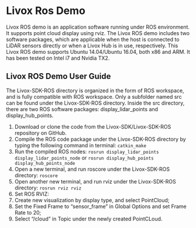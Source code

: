 # Livox Ros Demo

Livox ROS demo is an application software running under ROS environment. It supports point cloud display using rviz. The Livox ROS demo includes two software packages, which are applicable when the host is connected to LiDAR sensors directly or when a Livox Hub is in use, respectively. This Livox ROS demo supports Ubuntu 14.04/Ubuntu 16.04, both x86 and ARM. It has been tested on Intel i7 and Nvidia TX2. 

## Livox ROS Demo User Guide

The Livox-SDK-ROS directory is organized in the form of ROS workspace, and is fully compatible with ROS workspace. Only a subfolder named src can be found under the Livox-SDK-ROS directory. Inside the src directory, there are two ROS software packages: display_lidar_points and display_hub_points.

1.	Download or clone the code from the Livox-SDK/Livox-SDK-ROS repository on GitHub. 
2.	Compile the ROS code package under the Livox-SDK-ROS directory by typing the following command in terminal:
  `catkin_make`
3.	Run the compiled ROS nodes:
  `rosrun display_lidar_points display_lidar_points_node`
  or
  `rosrun display_hub_points display_hub_points_node`
4.	Open a new terminal, and run roscore under the Livox-SDK-ROS directory:
  `roscore`
5.	Open another new terminal, and run rviz under the Livox-SDK-ROS directory:
  `rosrun rviz rviz`
6.	Set ROS RVIZ:
  1.	Create new visualization by display type, and select PointCloud;
  2.	Set the Fixed Frame to “sensor_frame” in Global Options and set Frame Rate to 20;
  3.	Select “/cloud” in Topic under the newly created PointCLoud.
